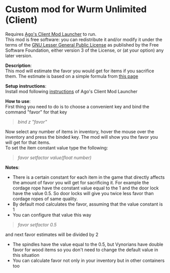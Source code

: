 # Custom  mod for Wurm Unlimited (Client)

Requires [Ago's Client Mod Launcher](https://github.com/ago1024/WurmClientModLauncher/releases) to run.  
This mod is free software: you can redistribute it and/or modify it under the terms of the [GNU Lesser General Public License](http://www.gnu.org/licenses/lgpl-3.0.en.html) as published by the Free Software Foundation, either version 3 of the License, or (at your option) any later version.  

**Description**:  
This mod will estimate the favor you would get for items if you sacrifice them. The estimate is based on a simple formula from [this page](https://www.wurmpedia.com/index.php/Base_Price#Favor)

**Setup instructions**:  
Install mod following [instructions](https://forum.wurmonline.com/index.php?/topic/134945-released-client-mod-loader) of Ago's Client Mod Launcher

**How to use**:  
First thing you need to do is to choose a convenient key and bind the command "favor" for that key
>_bind z "favor"_  

Now select any number of items in inventory, hover the mouse over the inventory and press the binded key. 
The mod will show you the favor you will get for that items.  
To set the item constant value type the following:  
>_favor setfactor value(float number)_  

**Notes**:  
* There is a certain constant for each item in the game that directly affects the amount of favor you will get for sacrificing it. 
For example the cordage rope have the constant value equal to the 1 and the door lock have the value 0.5. 
So door locks will give you twice less favor than cordage ropes of same quality. 
* By default mod calculates the favor, assuming that the value constant is 1
* You can configure that value this way  
>_favor setfactor 0.5_  

and next favor estimates will be divided by 2
* The spindles have the value equal to the 0.5, but Vynorians have double favor for wood items so you don't need to change the default value in this situation
* You can calculate favor not only in your inventory but in other containers too
